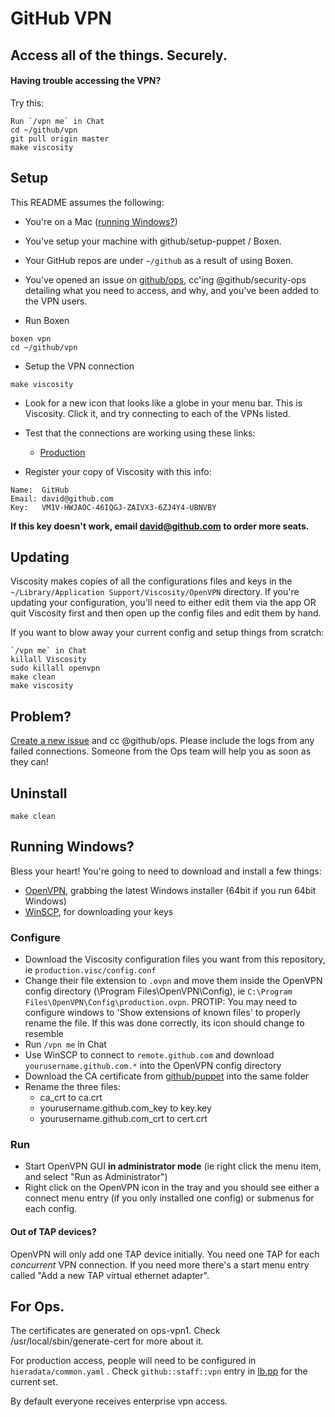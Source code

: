 # GitHub VPN

## Access all of the things. Securely.

#### Having trouble accessing the VPN?

Try this:

    Run `/vpn me` in Chat
    cd ~/github/vpn
    git pull origin master
    make viscosity

## Setup

This README assumes the following:

* You're on a Mac ([running Windows?](#running-windows))
* You've setup your machine with github/setup-puppet / Boxen.
* Your GitHub repos are under `~/github` as a result of using Boxen.
* You've opened an issue on [github/ops](https://github.com/github/ops), cc'ing @github/security-ops detailing what you need to access, and why, and you've been added to the VPN users.


* Run Boxen

```
boxen vpn
cd ~/github/vpn
```

* Setup the VPN connection

```
make viscosity
```

* Look for a new icon that looks like a globe in your menu bar. This is Viscosity. Click it, and try connecting to each of the VPNs listed.

* Test that the connections are working using these links:

  * [Production](http://mirror.iad.github.net/)

* Register your copy of Viscosity with this info:

```
Name:  GitHub
Email: david@github.com
Key:   VM1V-HWJAOC-46IQGJ-ZAIVX3-6ZJ4Y4-UBNVBY
```

**If this key doesn't work, email david@github.com to order more seats.**

## Updating

Viscosity makes copies of all the configurations files and keys in the
`~/Library/Application Support/Viscosity/OpenVPN` directory. If you're
updating your configuration, you'll need to either edit them via the
app OR quit Viscosity first and then open up the config files and edit them
by hand.

If you want to blow away your current config and setup things from scratch:

    `/vpn me` in Chat
    killall Viscosity
    sudo killall openvpn
    make clean
    make viscosity

## Problem?

[Create a new issue](https://github.com/github/vpn/issues/new) and cc @github/ops.
Please include the logs from any failed connections. Someone from the Ops team
will help you as soon as they can!

## Uninstall

    make clean

## Running Windows?

Bless your heart! You're going to need to download and install a few things:

* [OpenVPN](http://openvpn.net/index.php/open-source/downloads.html), grabbing the latest Windows installer (64bit if you run 64bit Windows)
* [WinSCP](http://winscp.net), for downloading your keys

### Configure

 * Download the Viscosity configuration files you want from this repository, ie `production.visc/config.conf`
 * Change their file extension to `.ovpn` and move them inside the
   OpenVPN config directory (\Program Files\OpenVPN\Config), ie `C:\Program Files\OpenVPN\Config\production.ovpn`. PROTIP: You may need to configure windows to 'Show extensions of known files' to properly rename the file. If this was done correctly, its icon should change to resemble
 * Run `/vpn me` in Chat
 * Use WinSCP to connect to `remote.github.com` and download `yourusername.github.com.*` into the OpenVPN config directory
 * Download the CA certificate from [github/puppet](https://github.com/github/puppet/blob/7475edc21fec64ff82f33c2e8f30d1873d676a23/modules/github/files/etc/ssl/ca_crt) into the same folder
 * Rename the three files:
   * ca_crt to ca.crt
   * yourusername.github.com_key to key.key
   * yourusername.github.com_crt to cert.crt

### Run
 * Start OpenVPN GUI **in administrator mode** (ie right click the menu item, and select "Run as Administrator")
 * Right click on the OpenVPN icon in the tray and you should see either a connect
   menu entry (if you only installed one config) or submenus for each config.

#### Out of TAP devices?
OpenVPN will only add one TAP device initially. You need one TAP for each
_concurrent_ VPN connection. If you need more there's a start menu entry
called "Add a new TAP virtual ethernet adapter".

## For Ops.

The certificates are generated on ops-vpn1. Check /usr/local/sbin/generate-cert for more about it.

For production access, people will need to be configured in `hieradata/common.yaml` . Check `github::staff::vpn` entry in [lb.pp](https://github.com/github/puppet/blob/master/modules/github/manifests/role/lb.pp) for the current set.

By default everyone receives enterprise vpn access.
